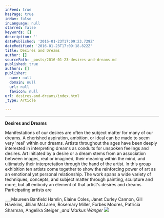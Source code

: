 ```yaml
---
inFeed: true
hasPage: true
inNav: false
inLanguage: null
starred: false
keywords: []
description: ''
datePublished: '2016-01-23T17:09:23.729Z'
dateModified: '2016-01-23T17:09:18.822Z'
title: Desires and Dreams
author: []
sourcePath: _posts/2016-01-23-desires-and-dreams.md
published: true
authors: []
publisher:
  name: null
  domain: null
  url: null
  favicon: null
url: desires-and-dreams/index.html
_type: Article

---
```

****

**Desires and Dreams**

Manifestations of our desires are often the
subject matter for many of our dreams. A cherished aspiration, ambition, or
ideal can be made to seem very 'real' within our dreams. Artists throughout the
ages have been deeply interested in interpreting dreams as conduits for
unspoken feelings and desires. Art initiated by a desire or a dream stems from
an association between images, real or imagined, their meaning within the mind,
and ultimately their interpretation through the hand of the artist. In this
group exhibition ten artists come together to show the reinforcing power of art
as an emotional yet personal relationship. The work spans a wide variety of
techniques, concepts, and subject matter through painting, sculpture and more,
but all embody an element of that artist's desires and dreams. Participating
artists are 

___Maureen Banfield Hamlin, Elaine Coles, Janet Curley Cannon, Gill
Hawkins, Jillian McLaren, Rosemary Miller, Forbes Moores, Patricia Sharman,
Angelika Steiger __and Markus Wanger_
![](https://s3-us-west-2.amazonaws.com/the-grid-img/p/246a6ce67cc5715faa719f48ab84dc9d6671e744.jpg)